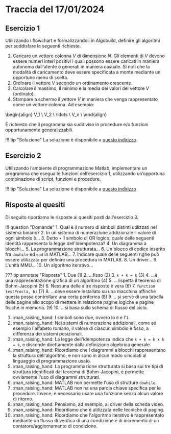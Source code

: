 # Traccia del 17/01/2024

## Esercizio 1

Utilizzando i flowchart e formalizzandoli in Algobuild, definire gli algoritmi per soddisfare le seguenti richieste.
1. Caricare un vettore colonna $V$ di dimensione $N$. Gli elementi di $V$ devono essere numeri interi positivi i quali possono essere caricati in maniera autonoma dall’utente o generati in maniera casuale. Si noti che la modalità di caricamento deve essere specificata a monte mediante un opportuno menu di scelta.
2. Ordinare il vettore $V$ secondo un ordinamento crescente.
3. Calcolare il massimo, il minimo e la media dei valori del vettore $V$ (ordinato).
4. Stampare a schermo il vettore $V$ in maniera che venga rappresentato come un vettore colonna. Ad esempio:

\begin{align}
V_1 \\
V_2 \\
\ldots \\
V_n \\
\end{align}


È richiesto che il programma sia suddiviso in procedure e/o funzioni opportunamente generalizzabili.

!!! tip "Soluzione"
    La soluzione è disponibile a [questo indirizzo](./exercise_1.md).

## Esercizio 2

Utilizzando l’ambiente di programmazione Matlab, implementare un programma che esegua le funzioni dell’esercizio 1, utilizzando un’opportuna combinazione di script, funzioni e procedure.

!!! tip "Soluzione"
    La soluzione è disponibile a [questo indirizzo](./exercise_2.md)

## Risposte ai quesiti

Di seguito riportiamo le risposte ai quesiti posti dall'esercizio 3.

!!! question "Domande"
    1. Qual è il numero di simboli distinti utilizzati nel sistema binario?
    2. In un sistema di numerazione addizionale il valore di ogni simbolo è...
    3. Detto `+` il simbolo di OR logico, quale delle seguenti identità rappresenta la legge dell'idempotenza?
    4. Un diagramma a blocchi...
    5. La programmazione strutturata...
    6. Un blocco di codice inserito fra `dowhile` ed `end` in MATLAB...
    7. Indicare quale delle seguenti righe può essere utilizzata per definire una procedura in MATLAB.
    8. Un driver...
    9. L'unità MMU...
    10. Un algoritmo iterativo...

??? tip annotate "Risposta"
    1. Due (1)
    2. ...fisso (2)
    3. `k + k = k` (3)
    4. ...è una rappresentazione grafica di un algoritmo (4)
    5. ...rispetta il teorema di Bohm-Jacopini (5)
    6. Nessuna delle altre risposte è vera (6)
    7. `function testProc(a, b)` (7)
    8. ...deve essere installato su una macchina affinché questa possa controllare una certa periferica (8)
    9. ...si serve di una tabella delle pagine allo scopo di mettere in relazione pagine logiche e pagine fisiche in memoria. (9)
    10. ...si basa sullo schema di flusso del ciclo.

1.  :man_raising_hand: I simboli sono due, ovvero lo `0` e l'`1`.
2.  :man_raising_hand: Nei sistemi di numerazione addizionali, come ad esempio l'alfabeto romano, il valore di ciascun simbolo è fisso, a differenza dei sistemi posizionali.
3.  :man_raising_hand: La legge dell'idempotenza indica che `k + k = k x k = k`, e discende direttamente dalla definizione algebrica generale.
4.  :man_raising_hand: Ricordiamo che i diagrammi a blocchi rappresentano la struttura dell'algoritmo, e non sono in alcun modo vincolati al linguaggio di programmazione usato.
5.  :man_raising_hand: La programmazione strutturata si basa sui tre tipi di struttura identificati dal teorema di Bohm-Jacopini, e permette ovviamente l'uso di diagrammi strutturati.
6.  :man_raising_hand: MATLAB non permette l'uso di strutture `dowhile`.
7.  :man_raising_hand: MATLAB non ha una parola chiave specifica per le procedure. Invece, è necessario usare una funzione senza alcun valore di ritorno.
8.  :man_raising_hand: Pensiamo, ad esempio, ai driver della scheda video.
9.  :man_raising_hand: Ricordiamo che è utilizzata nelle tecniche di paging.
10.  :man_raising_hand: Ricordiamo che l'algoritmo iterativo è rappresentato mediante un flusso di verifica di una condizione *e* di incremento di un contatore/aggiornamento di condizione.
